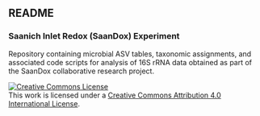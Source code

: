 ## README

### Saanich Inlet Redox (SaanDox) Experiment 

Repository containing microbial ASV tables, taxonomic assignments, and associated code scripts for analysis of 16S rRNA data obtained as part of the SaanDox collaborative research project.

<a rel="license" href="http://creativecommons.org/licenses/by/4.0/"><img alt="Creative Commons License" style="border-width:0" src="https://i.creativecommons.org/l/by/4.0/88x31.png" /></a><br />This work is licensed under a <a rel="license" href="http://creativecommons.org/licenses/by/4.0/">Creative Commons Attribution 4.0 International License</a>.